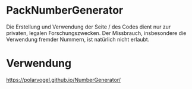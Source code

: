 # PackNumberGenerator

Die Erstellung und Verwendung der Seite / des Codes dient nur zur privaten, legalen Forschungszwecken. Der Missbrauch, insbesondere die Verwendung fremder Nummern, ist natürlich nicht erlaubt.

# Verwendung
https://polarvogel.github.io/NumberGenerator/
